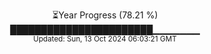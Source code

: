 <p align="center">
⏳Year Progress (78.21 %)<br>
███████████████████████▁▁▁▁▁▁▁ <br>
<sub>Updated: Sun, 13 Oct 2024 06:03:21 GMT</sub>
</p>

